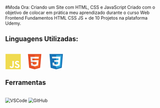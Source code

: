 #Moda Ora: Criando um Site com HTML, CSS e JavaScript
Criado com o objetivo de colocar em prática meu aprendizado durante o curso Web Frontend Fundamentos HTML CSS JS + de 10 Projetos na plataforma Udemy.

## Linguagens Utilizadas:
<div style="display: inline_block"><br>
  <img align="center" alt="Rafa-Js" height="50" width="50" src="https://raw.githubusercontent.com/devicons/devicon/master/icons/javascript/javascript-plain.svg" style="margin-right: 15px;">
  <img align="center" alt="Rafa-HTML" height="50" width="50" src="https://raw.githubusercontent.com/devicons/devicon/master/icons/html5/html5-original.svg" style="margin-right: 15px;">
  <img align="center" alt="Rafa-CSS" height="50" width="50" src="https://raw.githubusercontent.com/devicons/devicon/master/icons/css3/css3-original.svg">
</div>

## Ferramentas
<div style="display: inline_block"><br>
  <img align="center" alt="VSCode" height="50" width="50" src="https://code.visualstudio.com/assets/images/code-stable.png" ;">
  <img align="center" alt="GitHub" height="50" width="50" src="https://github.githubassets.com/images/modules/logos_page/GitHub-Mark.png">
</div>
